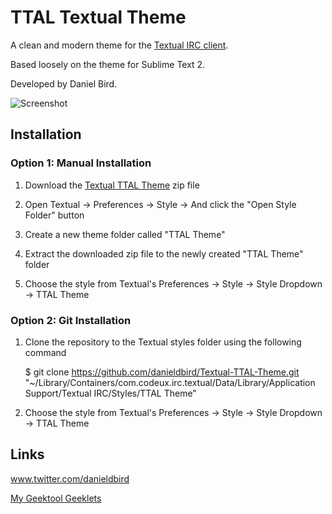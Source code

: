 TTAL Textual Theme
=================================

A clean and modern theme for the <a href="http://www.codeux.com/textual/" target="_tab">Textual IRC client</a>.

Based loosely on the theme for Sublime Text 2.

Developed by Daniel Bird.

![Screenshot](https://raw.github.com/danieldbird/Textual-TTAL-Theme/master/Screen%20Shot.png)


Installation
------------

### Option 1: Manual Installation

1.  Download the [Textual TTAL Theme](https://github.com/danieldbird/Textual-TTAL-Theme/archive/master.zip) zip file

1.  Open Textual -> Preferences -> Style -> And click the "Open Style Folder" button

3.  Create a new theme folder called "TTAL Theme"

4.  Extract the downloaded zip file to the newly created "TTAL Theme" folder

5.  Choose the style from Textual's Preferences -> Style -> Style Dropdown -> TTAL Theme

### Option 2: Git Installation

1.  Clone the repository to the Textual styles folder using the following command

	$ git clone https://github.com/danieldbird/Textual-TTAL-Theme.git "~/Library/Containers/com.codeux.irc.textual/Data/Library/Application Support/Textual IRC/Styles/TTAL Theme"

2.  Choose the style from Textual's Preferences -> Style -> Style Dropdown -> TTAL Theme


Links
-----
<a href="http://www.twitter.com/danieldbird" target="_tab">www.twitter.com/danieldbird</a>

<a href="http://www.macosxtips.co.uk/geeklets/user/history/danieldbird/" target="_tab">My Geektool Geeklets</a>